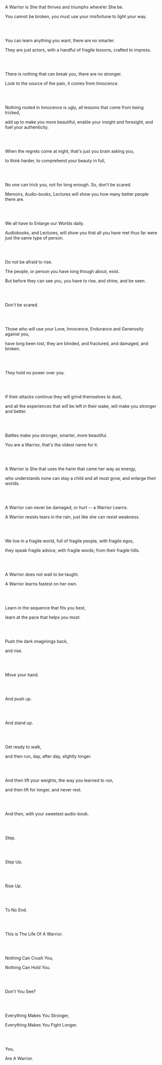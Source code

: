 
<br><br>

A Warrior is She that thrives and triumphs where’er She be.

You cannot be broken, you must use your misfortune to light your way.

<br><br>

You can learn anything you want, there are no smarter.

They are just actors, with a handful of fragile lessons, crafted to impress.

<br><br>

There is nothing that can break you, there are no stronger.

Look to the source of the pain, it comes from Innocence.

<br><br>

Nothing rooted in Innocence is ugly, all lessons that come from being tricked,

add up to make you more beautiful, enable your insight and foresight, and fuel your authenticity.

<br><br>

When the regrets come at night, that's just you brain asking you,

to think harder, to comprehend your beauty in full,

<br><br>

No one can trick you, not for long enough. So, don't be scared.

Memoirs, Audio-books, Lectures will show you how many better people there are.

<br><br>

We all have to Enlarge our Worlds daily.

Audiobooks, and Lectures, will show you that all you have met thus far were just the same type of person.

<br><br>

Do not be afraid to rise.

The people, or person you have long though about, exist.

But before they can see you, you have to rise, and shine, and be seen.

<br><br>

Don't be scared.

<br><br>

Those who will use your Love, Innocence, Endurance and Generosity against you,

have long been lost, they are blinded, and fractured, and damaged, and broken.

<br><br>

They hold no power over you.

<br><br>

If their attacks continue they will grind themselves to dust,

and all the experiences that will be left in their wake, will make you stronger and better.

<br><br>

Battles make you stronger, smarter, more beautiful.

You are a Warrior, that's the oldest name for it.

<br><br>

A Warrior is She that uses the harm that came her way as energy,

who understands none can stay a child and all must grow, and enlarge their worlds.

<br><br>

A Warrior can never be damaged, or hurt -- a Warrior Learns.

A Warrior resists tears in the rain, just like she can resist weakness.

<br><br>

We live in a fragile world, full of fragile people, with fragile egos,

they speak fragile advice, with fragile words; from their fragile hills.

<br><br>

A Warrior does not wait to be taught.

A Warrior learns fastest on her own.

<br><br>

Learn in the sequence that fits you best,

learn at the pace that helps you most.

<br><br>

Push the dark imaginings back,

and rise.

<br><br>

Move your hand.

<br><br>

And push up.

<br><br>

And stand up.

<br><br>

Get ready to walk,

and then run, day, after day, slightly longer.

<br><br>

And then lift your weights, the way you learned to run,

and then lift for longer,
and never rest.

<br><br>

And then, with your sweetest audio-book.

<br><br>

Step.

<br><br>

Step Up.

<br><br>

Rise Up.

<br><br>

To No End.

<br><br>

This is The Life Of A Warrior.

<br><br>

Nothing Can Crush You,

Nothing Can Hold You.

<br><br>

Don't You See?

<br><br>

Everything Makes You Stronger,

Everything Makes You Fight Longer.

<br><br>

You,

Are A Warrior.
